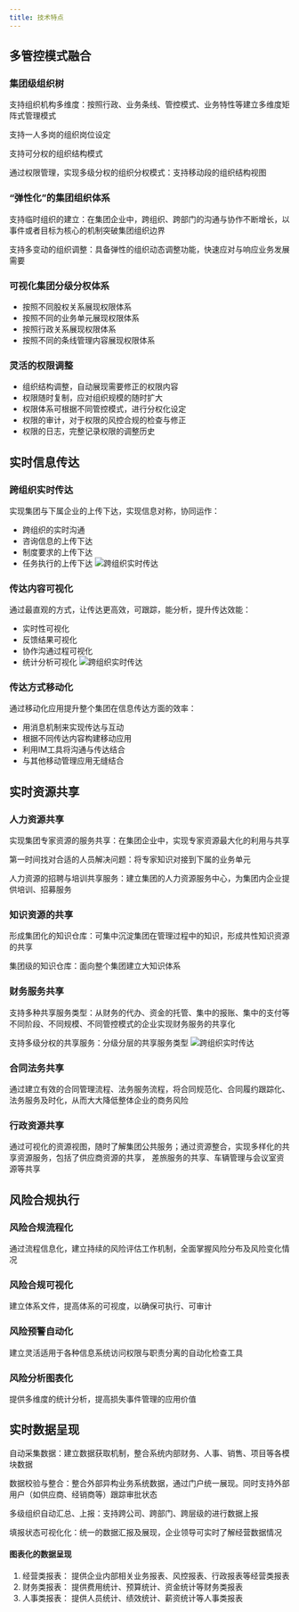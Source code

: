 ```yaml
---
title: 技术特点
---
```

## 多管控模式融合

### 集团级组织树

支持组织机构多维度：按照行政、业务条线、管控模式、业务特性等建立多维度矩阵式管理模式

支持一人多岗的组织岗位设定

支持可分权的组织结构模式

通过权限管理，实现多级分权的组织分权模式：支持移动段的组织结构视图

### “弹性化”的集团组织体系

支持临时组织的建立：在集团企业中，跨组织、跨部门的沟通与协作不断增长，以事件或者目标为核心的机制突破集团组织边界

支持多变动的组织调整：具备弹性的组织动态调整功能，快速应对与响应业务发展需要


### 可视化集团分级分权体系

- 按照不同股权关系展现权限体系
- 按照不同的业务单元展现权限体系
- 按照行政关系展现权限体系
- 按照不同的条线管理内容展现权限体系


### 灵活的权限调整

- 组织结构调整，自动展现需要修正的权限内容
- 权限随时复制，应对组织规模的随时扩大
- 权限体系可根据不同管控模式，进行分权化设定
- 权限的审计，对于权限的风控合规的检查与修正
- 权限的日志，完整记录权限的调整历史


## 实时信息传达

### 跨组织实时传达

实现集团与下属企业的上传下达，实现信息对称，协同运作：
- 跨组织的实时沟通
- 咨询信息的上传下达
- 制度要求的上传下达
- 任务执行的上传下达
![跨组织实时传达](/static/groupimg/m2_l.png)

### 传达内容可视化

通过最直观的方式，让传达更高效，可跟踪，能分析，提升传达效能：
- 实时性可视化
- 反馈结果可视化
- 协作沟通过程可视化
- 统计分析可视化
![跨组织实时传达](/static/groupimg/m6_l.png)

### 传达方式移动化

通过移动化应用提升整个集团在信息传达方面的效率：
- 用消息机制来实现传达与互动
- 根据不同传达内容构建移动应用
- 利用IM工具将沟通与传达结合
- 与其他移动管理应用无缝结合


## 实时资源共享

### 人力资源共享

实现集团专家资源的服务共享：在集团企业中，实现专家资源最大化的利用与共享

第一时间找对合适的人员解决问题：将专家知识对接到下属的业务单元

人力资源的招聘与培训共享服务：建立集团的人力资源服务中心，为集团内企业提供培训、招募服务


### 知识资源的共享

形成集团化的知识仓库：可集中沉淀集团在管理过程中的知识，形成共性知识资源的共享

集团级的知识仓库：面向整个集团建立大知识体系


### 财务服务共享

支持多种共享服务类型：从财务的代办、资金的托管、集中的报账、集中的支付等不同阶段、不同规模、不同管控模式的企业实现财务服务的共享化

支持多级分权的共享服务：分级分层的共享服务类型
![跨组织实时传达](/static/groupimg/m10_l.png)

### 合同法务共享

通过建立有效的合同管理流程、法务服务流程，将合同规范化、合同履约跟踪化、法务服务及时化，从而大大降低整体企业的商务风险


### 行政资源共享

通过可视化的资源视图，随时了解集团公共服务；通过资源整合，实现多样化的共享资源服务，包括了供应商资源的共享， 差旅服务的共享、车辆管理与会议室资源等共享


## 风险合规执行

### 风险合规流程化

通过流程信息化，建立持续的风险评估工作机制，全面掌握风险分布及风险变化情况


### 风险合规可视化

建立体系文件，提高体系的可视度，以确保可执行、可审计


### 风险预警自动化

建立灵活适用于各种信息系统访问权限与职责分离的自动化检查工具


### 风险分析图表化

提供多维度的统计分析，提高损失事件管理的应用价值


## 实时数据呈现

自动采集数据：建立数据获取机制，整合系统内部财务、人事、销售、项目等各模块数据

数据校验与整合：整合外部异构业务系统数据，通过门户统一展现。同时支持外部用户（如供应商、经销商等）跟踪审批状态


多级组织自动汇总、上报：支持跨公司、跨部门、跨层级的进行数据上报

填报状态可视化化：统一的数据汇报及展现，企业领导可实时了解经营数据情况


#### 图表化的数据呈现

1. 经营类报表：
提供企业内部相关业务报表、风控报表、行政报表等经营类报表
2. 财务类报表：
提供费用统计、预算统计、资金统计等财务类报表
3. 人事类报表：
提供人员统计、绩效统计、薪资统计等人事类报表